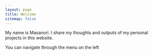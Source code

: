 ```yaml
---
layout: page
title: Welcome
sitemap: false
---
```


My name is Masanori.
I share my thoughts and outputs of my personal projects in this website.

You can navigate through the menu on the left